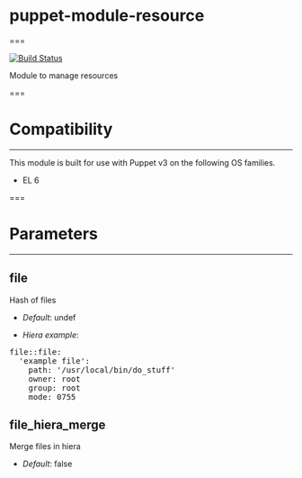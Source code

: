 # puppet-module-resource
===

[![Build Status](https://travis-ci.org/emahags/puppet-module-resource.png?branch=master)](https://travis-ci.org/emahags/puppet-module-resource)

Module to manage resources

===

# Compatibility
---------------
This module is built for use with Puppet v3 on the following OS families.

* EL 6

===

# Parameters
------------

file
----
Hash of files

- *Default*: undef

- *Hiera example*:
<pre>
file::file:
  'example file':
    path: '/usr/local/bin/do_stuff'
    owner: root
    group: root
    mode: 0755
</pre>

file_hiera_merge
----------------
Merge files in hiera

- *Default*: false


